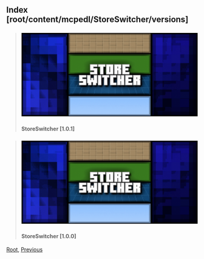 
## Index [root/content/mcpedl/StoreSwitcher/versions]
> ### [![StoreSwitcher](././101/upload/store-switcher_1.png)](./101)
> #### StoreSwitcher [1.0.1]

> ### [![StoreSwitcher](././100/upload/store-switcher_1.png)](./100)
> #### StoreSwitcher [1.0.0]

[Root](/), [Previous](./)
